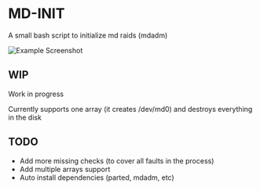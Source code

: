 # MD-INIT

A small bash script to initialize md raids (mdadm)

![Example Screenshot](https://i.imgur.com/MPETLJR.png)

## WIP

Work in progress

Currently supports one array (it creates /dev/md0) and destroys everything in the disk

## TODO

* Add more missing checks (to cover all faults in the process)
* Add multiple arrays support
* Auto install dependencies (parted, mdadm, etc)
